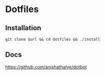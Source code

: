 # Dotfiles

## Installation

`git clone $url && cd dotfiles && ./install`

## Docs

https://github.com/anishathalye/dotbot
